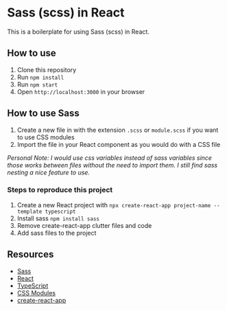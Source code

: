 # Sass (scss) in React

This is a boilerplate for using Sass (scss) in React.

## How to use

1. Clone this repository
2. Run `npm install`
3. Run `npm start`
4. Open `http://localhost:3000` in your browser

## How to use Sass

1. Create a new file in with the extension `.scss` or `module.scss` if you want to use CSS modules
2. Import the file in your React component as you would do with a CSS file

_Personal Note: I would use css variables instead of sass variables since those works between files without the need to import them. I still find sass nesting a nice feature to use._

### Steps to reproduce this project

1. Create a new React project with `npx create-react-app project-name --template typescript`
2. Install sass `npm install sass`
3. Remove create-react-app clutter files and code
4. Add sass files to the project

## Resources

- [Sass](https://sass-lang.com/)
- [React](https://reactjs.org/)
- [TypeScript](https://www.typescriptlang.org/)
- [CSS Modules](https://github.com/css-modules/css-modules)
- [create-react-app](https://create-react-app.dev/)
